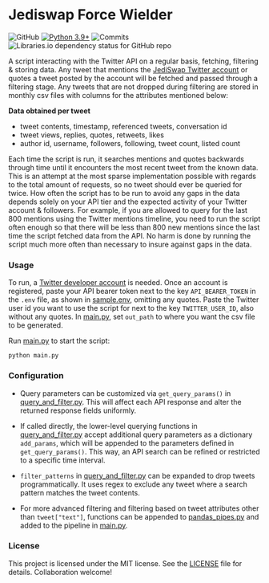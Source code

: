 # Jediswap Force Wielder

![GitHub](https://img.shields.io/github/license/jediswaplabs/jediswap-force-wielder)
[![Python 3.9+](https://img.shields.io/badge/python-3.9+-blue.svg)](https://www.python.org/downloads/release/python-390/)
![Commits](https://img.shields.io/github/commit-activity/w/jediswaplabs/jediswap-force-wielder)
![Libraries.io dependency status for GitHub repo](https://img.shields.io/librariesio/github/jediswaplabs/jediswap-force-wielder)

A script interacting with the Twitter API on a regular basis, fetching, filtering & storing data.
Any tweet that mentions the [JediSwap Twitter account](https://twitter.com/JediSwap) or
quotes a tweet posted by the account will be fetched and passed through a filtering stage.
Any tweets that are not dropped during filtering are stored in monthly csv files with columns
for the attributes mentioned below:

**Data obtained per tweet**

* tweet contents, timestamp, referenced tweets, conversation id
* tweet views, replies, quotes, retweets, likes
* author id, username, followers, following, tweet count, listed count

Each time the script is run, it searches mentions and quotes backwards through time until it
encounters the most recent tweet from the known data. This is an attempt at the most sparse implementation possible with regards to the total amount of requests, so no tweet should ever be queried for twice. How often the script has to be run to avoid any gaps in the data depends solely on your API tier and the expected activity of your Twitter account & followers. For example, if you are allowed to query for the last 800 mentions using the Twitter mentions timeline, you need to run the script often enough so that there will be less than 800 new mentions since the last time the script fetched data from the API. No harm is done by running the script much more often than necessary to insure against gaps in the data.


### Usage

To run, a [Twitter developer account](http://developer.twitter.com/) is needed. Once an
account is registered, paste your API bearer token next to the key `API_BEARER_TOKEN` in
the `.env` file, as shown in [sample.env](https://github.com/jediswaplabs/jediswap-force-wielder/blob/main/sample.env), omitting any quotes. Paste the Twitter user id you want to use the
script for next to the key `TWITTER_USER_ID`, also without any quotes. In [main.py](https://github.com/jediswaplabs/jediswap-force-wielder/blob/main/main.py), set `out_path` to where you want the csv file to be generated.

Run [main.py](https://github.com/jediswaplabs/jediswap-force-wielder/blob/main/main.py) to start the script:

```
python main.py
```


### Configuration

* Query parameters can be customized via `get_query_params()` in [query_and_filter.py](https://github.com/jediswaplabs/jediswap-force-wielder/blob/main/query_and_filter.py). This will
affect each API response and alter the returned response fields uniformly.

* If called directly, the lower-level querying functions in [query_and_filter.py](https://github.com/jediswaplabs/jediswap-force-wielder/blob/main/query_and_filter.py) accept additional query parameters as a dictionary `add_params`, which will be appended to the parameters defined in `get_query_params()`. This way, an API search can be refined or restricted to a specific time interval.

* `filter_patterns` in [query_and_filter.py](https://github.com/jediswaplabs/jediswap-force-wielder/blob/main/query_and_filter.py) can be expanded to drop tweets programmatically. It
uses regex to exclude any tweet where a search pattern matches the tweet contents.

* For more advanced filtering and filtering based on tweet attributes other than `tweet["text"]`, functions can be appended to [pandas_pipes.py](https://github.com/jediswaplabs/jediswap-force-wielder/blob/main/pandas_pipes.py) and added to the pipeline in [main.py](https://github.com/jediswaplabs/jediswap-force-wielder/blob/main/main.py).


### License

This project is licensed under the MIT license. See the [LICENSE](https://github.com/jediswaplabs/jediswap-force-wielder/blob/main/LICENSE) file for details. Collaboration welcome!
